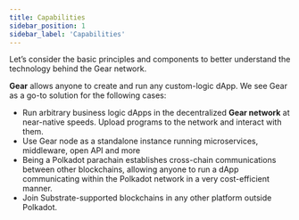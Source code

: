 ```yaml
---
title: Capabilities
sidebar_position: 1
sidebar_label: 'Capabilities'
---
```


Let’s consider the basic principles and components to better understand the technology behind the Gear network.

**Gear** allows anyone to create and run any custom-logic dApp. We see Gear as a go-to solution for the following cases:
- Run arbitrary business logic dApps in the decentralized **Gear network** at near-native speeds. Upload programs to the network and interact with them.
- Use Gear node as a standalone instance running microservices, middleware, open API and more
- Being a Polkadot parachain establishes cross-chain communications between other blockchains, allowing anyone to run a dApp communicating within the Polkadot network in a very cost-efficient manner.
- Join Substrate-supported blockchains in any other platform outside Polkadot.
